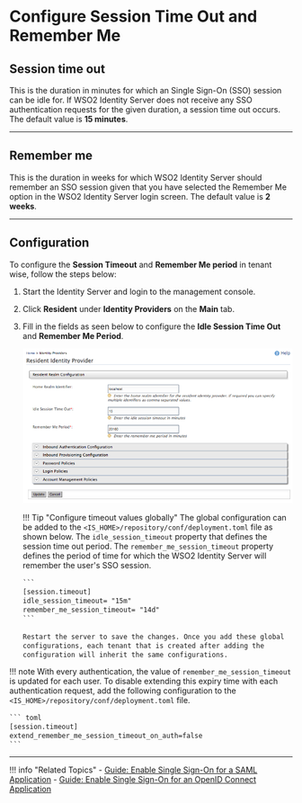 # Configure Session Time Out and Remember Me

## Session time out

This is the duration in minutes for which an Single Sign-On (SSO) session can be idle for. If WSO2 Identity Server does not receive any SSO authentication requests for the given duration, a session time out occurs. The default value is **15 minutes**.

-----

## Remember me

This is the duration in weeks for which WSO2 Identity Server should remember an SSO session given that you have selected the Remember Me option in the WSO2 Identity Server login screen. The default value is **2 weeks**.

---

## Configuration

To configure the **Session Timeout** and **Remember Me period** in tenant wise, follow the steps below:

1.  Start the Identity Server and login to the management console.

2.  Click **Resident** under **Identity Providers** on the **Main** tab.

3.  Fill in the fields as seen below to configure the **Idle Session Time Out**
    and **Remember Me Period**.  
    
    ![session-time-out](../../assets/img/guides/session-time-out-config.png) 
    
    !!! Tip "Configure timeout values globally" 
        The global configuration can be added to the
        `<IS_HOME>/repository/conf/deployment.toml` file as shown below. The `idle_session_timeout` property that defines the session time out period. The `remember_me_session_timeout` property defines the period of time for which the WSO2 Identity Server will remember the user's SSO session.
            
        ```
        [session.timeout]
        idle_session_timeout= "15m"
        remember_me_session_timeout= "14d"
        ```
    
        Restart the server to save the changes. Once you add these global configurations, each tenant that is created after adding the configuration will inherit the same configurations.
        
!!! note 
    With every authentication, the value of `remember_me_session_timeout` is updated for each user. To disable extending this expiry time with each authentication request, add the following configuration to the `<IS_HOME>/repository/conf/deployment.toml` file. 
    
    ``` toml
    [session.timeout]
    extend_remember_me_session_timeout_on_auth=false
    ```

---

!!! info "Related Topics"
    - [Guide: Enable Single Sign-On for a SAML Application](../sso-for-saml)
    - [Guide: Enable Single Sign-On for an OpenID Connect Application](../sso-for-oidc)

